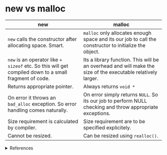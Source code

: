 # new vs malloc



| new                                                                                                      | malloc                                                                                                       |
| -------------------------------------------------------------------------------------------------------- | ------------------------------------------------------------------------------------------------------------ |
| `new` calls the constructor after allocating space. Smart.                                               | `malloc` only allocates enough space and its our job to call the constructor to initialize the object.       |
| `new` is an operator like `+` `sizeof` etc. So this will get compiled down to a small fragment of code.  | Its a library function. This will be an overhead and will make the size of the executable relatively larger. |
| Returns appropriate pointer.                                                                             | Always returns `void *`                                                                                      |
| On error it throws an `bad_alloc` exception. So error handling comes naturally.                          | On error simply returns `NULL`. So its our job to perform NULL checking and throw appropriate exceptions.    |
| Size requirement is calculated by compiler.                                                              | Size requirement are to be specified explicitely.                                                            |
| Cannot be resized.                                                                                       | Can be resized using `realloc()`.                                                                            |

<details>

<summary>References</summary>

* **new operator (C++). (2022). Retrieved 24 May 2022, from https://docs.microsoft.com/en-us/cpp/cpp/new-operator-cpp?view=msvc-17**
* **malloc() vs new - GeeksforGeeks. (2010). Retrieved 24 May 2022, from https://www.geeksforgeeks.org/malloc-vs-new/**

</details>

